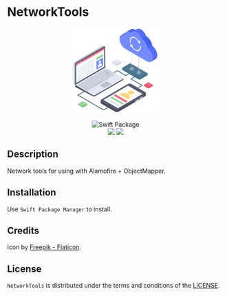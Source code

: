# NetworkTools

<p align="center">
<img src="Images/coverImage1.png" width="200"/>
</p>

<p align="center">
<img src="https://img.shields.io/badge/SPM-Swift%20Package-FA7343?logo=Swift&style=for-the-badge&logoColor=white" alt="Swift Package">
<br>
<img src="https://img.shields.io/github/v/tag/littleigloo/NetworkTools?color=4BC51D&label=Release">
<img src="https://img.shields.io/badge/platform-iOS%20|%20macOS%20|%20watchOS%20|%20tvOS-9BD600.svg?style=flat">
</p>

## Description

Network tools for using with Alamofire + ObjectMapper.

## Installation

Use `Swift Package Manager` to install.

## Credits

Icon by [Freepik - Flaticon](https://www.flaticon.com).

## License

`NetworkTools` is distributed under the terms and conditions of the [LICENSE](https://github.com/littleigloo/NetworkTools/blob/master/LICENSE.md).
